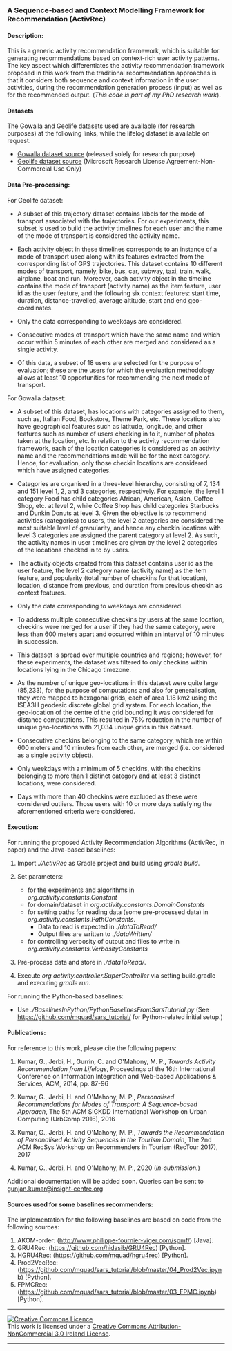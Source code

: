 ### A Sequence-based and Context Modelling Framework for Recommendation (ActivRec)

#### Description:
This is a generic activity recommendation framework, which is suitable for generating recommendations based on context-rich user activity patterns. The key aspect which differentiates the activity recommendation framework proposed in this work from the traditional recommendation approaches is that it considers both sequence and context information in the user activities, during the recommendation generation process (input) as well as for the recommended output. (_This code is part of my PhD research work_). 


#### Datasets
The Gowalla and Geolife datasets used are available (for research purposes) at the following links, while the lifelog dataset is available on request. 

- [Gowalla dataset source](https://www.yongliu.org/datasets) (released solely for research purpose)
- [Geolife dataset source](https://www.microsoft.com/en-us/download/details.aspx?id=52367&from=https%3A%2F%2Fresearch.microsoft.com%2Fen-us%2Fdownloads%2Fb16d359d-d164-469e-9fd4-daa38f2b2e13%2Fdefault.aspx) (Microsoft Research License Agreement-Non-Commercial Use Only)


#### Data Pre-processing:

For Geolife dataset:

- A subset of this trajectory dataset contains labels for the mode of transport associated with the trajectories. For our experiments, this subset is used to build the activity timelines for each user and the name of the mode of transport is considered the activity name. 

- Each activity object in these timelines corresponds to an instance of a mode of transport used along with its features extracted from the corresponding list of  GPS trajectories. This dataset contains 10 different modes of transport, namely, bike, bus, car, subway, taxi, train, walk, airplane, boat and run. Moreover, each activity object in the timeline contains the mode of transport (activity name) as the item feature, user id as the user feature, and the following six context features: start time, duration, distance-travelled, average altitude, start and end geo-coordinates. 

- Only the data corresponding to weekdays are considered. 

- Consecutive modes of transport which have the same name and which occur within 5 minutes of each other are merged and considered as a single activity. 

- Of this data, a subset of 18 users are selected for the purpose of evaluation; these are the users for which the evaluation methodology allows at least 10 opportunities for recommending the next mode of transport. 

For Gowalla dataset:

- A subset of this dataset, has locations with categories assigned to them, such as, Italian Food, Bookstore, Theme Park, etc. These locations also have geographical features such as latitude, longitude, and other features such as number of users checking in to it, number of photos taken at the location, etc. In relation to the activity recommendation framework, each of the location categories is considered as an activity name and the recommendations made will be for the next category. Hence, for evaluation, only those checkin locations are considered which have assigned categories. 

- Categories are organised in a three-level hierarchy, consisting of 7, 134 and 151 level 1, 2, and 3 categories, respectively. For example, the level 1 category Food has child categories African, American,  Asian, Coffee Shop, etc. at level 2, while Coffee Shop has child categories Starbucks and Dunkin Donuts at level 3. Given the objective is to recommend activities (categories) to users, the level 2 categories are considered the most suitable level of granularity, and hence any checkin locations with level 3 categories are assigned the parent category at level 2. As such, the activity names in user timelines are given by the level 2 categories of the locations checked in to by users. 

- The activity objects created from this dataset contains user id as the user feature, the level 2 category name (activity name) as the item feature, and popularity (total number of checkins for that location), location, distance from previous, and duration from previous checkin as context features. 

- Only the data corresponding to weekdays are considered.

- To address multiple consecutive checkins by users at the same location, checkins were merged for a user if they had the same category, were less than 600 meters apart and occurred within an interval of 10 minutes in succession. 

- This dataset is spread over multiple countries and regions; however, for these experiments, the dataset was filtered to only checkins within locations lying in the Chicago timezone. 

- As the number of unique geo-locations in this dataset were quite large (85,233), for the purpose of computations and also for generalisation, they were mapped to hexagonal grids, each of area 1.18 km2 using the ISEA3H geodesic discrete global grid system. For each location, the geo-location of the centre of the grid bounding it was considered for distance computations. This resulted in 75% reduction in the number of unique geo-locations with 21,034 unique grids in this dataset. 

- Consecutive checkins belonging to the same category, which are within 600 meters and 10 minutes from each other, are merged (i.e. considered as a single activity object). 

- Only weekdays with a minimum of 5 checkins, with the checkins belonging to more than 1 distinct category and at least 3 distinct locations, were considered.    

- Days with more than 40 checkins were excluded as these were considered outliers. Those users with 10 or more days satisfying the aforementioned criteria were considered.  



#### Execution:
For running the proposed Activity Recommendation Algorithms (ActivRec, in paper) and the Java-based baselines:

1. Import *./ActivRec* as Gradle project and build using *gradle build*.

2. Set parameters:
	- for the experiments and algorithms in *org.activity.constants.Constant*
	- for domain/dataset in *org.activity.constants.DomainConstants*
	- for setting paths for reading data (some pre-processed data) in *org.activity.constants.PathConstants*.
		- Data to read is expected in *./dataToRead/*
		- Output files are written to *./dataWritten/*
	- for controlling verbosity of output and files to write in *org.activity.constants.VerbosityConstants*

3. Pre-process data and store in *./dataToRead/*.
 
4. Execute *org.activity.controller.SuperController* via setting build.gradle and executing *gradle run*.

For running the Python-based baselines:

- Use *./BaselinesInPython/PythonBaselinesFromSarsTutorial.py*
   (See https://github.com/mquad/sars_tutorial/ for Python-related initial setup.)

#### Publications:
For reference to this work, please cite the following papers:

1.  Kumar, G., Jerbi, H., Gurrin, C. and O'Mahony, M. P.,
    _Towards Activity Recommendation from Lifelogs_, 
    Proceedings of the 16th International Conference on Information Integration and Web-based Applications & Services, ACM, 2014, pp. 87-96

2.  Kumar, G., Jerbi, H. and O'Mahony, M. P.,
    _Personalised Recommendations for Modes of Transport: A Sequence-based Approach_,
    The 5th ACM SIGKDD International Workshop on Urban Computing (UrbComp 2016), 2016

3.  Kumar, G., Jerbi, H. and O'Mahony, M. P.,
    _Towards the Recommendation of Personalised Activity Sequences in the Tourism Domain_,
    The 2nd ACM RecSys Workshop on Recommenders in Tourism (RecTour 2017), 2017 

4.  Kumar, G., Jerbi, H. and O'Mahony, M. P., 2020 (_in-submission._)

Additional documentation will be added soon. Queries can be sent to gunjan.kumar@insight-centre.org

#### Sources used for some baselines recommenders:    
The implementation for the following baselines are based on code from the following sources:  

1. AKOM-order: (http://www.philippe-fournier-viger.com/spmf/) [Java]. 
2. GRU4Rec: (https://github.com/hidasib/GRU4Rec) [Python].
3. HGRU4Rec: (https://github.com/mquad/hgru4rec) [Python].
4. Prod2VecRec: (https://github.com/mquad/sars_tutorial/blob/master/04_Prod2Vec.ipynb) [Python].
5. FPMCRec: (https://github.com/mquad/sars_tutorial/blob/master/03_FPMC.ipynb) [Python].


--------------------------------------

<p>
<a rel="license" href="http://creativecommons.org/licenses/by-nc/3.0/ie/"><img alt="Creative Commons Licence" style="border-width:0" src="https://i.creativecommons.org/l/by-nc/3.0/ie/88x31.png" /></a><br />This work is licensed under a <a rel="license" href="http://creativecommons.org/licenses/by-nc/3.0/ie/">Creative Commons Attribution-NonCommercial 3.0 Ireland License</a>.
</p>

--------------------------------------
